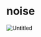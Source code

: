# noise
![Untitled](https://github.com/maheoffl/noise/assets/121177974/8e1099ba-21cf-48c1-834c-b6acc1c683fc)
